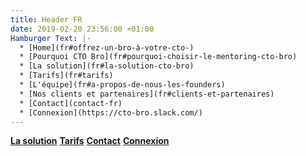 ```yaml
---
title: Header FR
date: 2019-02-20 23:56:00 +01:00
Hamburger Text: |-
  * [Home](fr#offrez-un-bro-à-votre-cto-)
  * [Pourquoi CTO Bro](fr#pourquoi-choisir-le-mentoring-cto-bro)
  * [La solution](fr#la-solution-cto-bro)
  * [Tarifs](fr#tarifs)
  * [L'équipe](fr#a-propos-de-nous-les-founders)
  * [Nos clients et partenaires](fr#clients-et-partenaires)
  * [Contact](contact-fr)
  * [Connexion](https://cto-bro.slack.com/)
---
```


__[La solution](fr#la-solution-cto-bro)__ __[Tarifs](fr#tarifs)__ __[Contact](contact-fr)__ __[Connexion](https://cto-bro.slack.com/)__